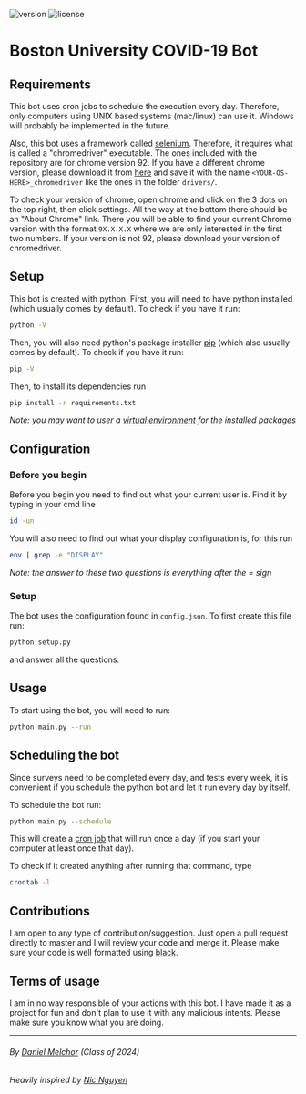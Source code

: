 ![version](https://img.shields.io/badge/version-2.0.1-blue)
![license](https://img.shields.io/badge/license-MIT-green)

# **Boston University COVID-19 Bot**

## **Requirements**

This bot uses cron jobs to schedule the execution every day. Therefore, only computers using UNIX based systems (mac/linux) can use it. Windows will probably be implemented in the future.

Also, this bot uses a framework called [selenium](https://selenium-python.readthedocs.io/). Therefore, it requires what is called a "chromedriver" executable. The ones included with the repository are for chrome version 92. If you have a different chrome version, please download it from [here](https://chromedriver.chromium.org/downloads) and save it with the name `<YOUR-OS-HERE>_chromedriver` like the ones in the folder `drivers/`.

To check your version of chrome, open chrome and click on the 3 dots on the top right, then click settings. All the way at the bottom there should be an "About Chrome" link. There you will be able to find your current Chrome version with the format `9X.X.X.X` where we are only interested in the first two numbers. If your version is not 92, please download your version of chromedriver.

## **Setup**

This bot is created with python. First, you will need to have python installed (which usually comes by default). To check if you have it run:

```bash
python -V
```

Then, you will also need python's package installer [pip](https://pypi.org/project/pip/) (which also usually comes by default). To check if you have it run:

```bash
pip -V
```

Then, to install its dependencies run

```bash
pip install -r requirements.txt
```

_Note: you may want to user a [virtual environment](https://packaging.python.org/guides/installing-using-pip-and-virtual-environments/) for the installed packages_

## **Configuration**

### Before you begin

Before you begin you need to find out what your current user is. Find it by typing in your cmd line

```bash
id -un
```

You will also need to find out what your display configuration is, for this run

```bash
env | grep -e "DISPLAY"
```

_Note: the answer to these two questions is everything after the = sign_

### Setup

The bot uses the configuration found in `config.json`. To first create this file run:

```bash
python setup.py
```

and answer all the questions.

## **Usage**

To start using the bot, you will need to run:

```bash
python main.py --run
```

## **Scheduling the bot**

Since surveys need to be completed every day, and tests every week, it is convenient if you schedule the python bot and let it run every day by itself.

To schedule the bot run:

```bash
python main.py --schedule
```

This will create a [cron job](https://en.wikipedia.org/wiki/Cron) that will run once a day (if you start your computer at least once that day).

To check if it created anything after running that command, type

```bash
crontab -l
```

## **Contributions**

I am open to any type of contribution/suggestion. Just open a pull request directly to master and I will review your code and merge it. Please make sure your code is well formatted using [black](https://github.com/psf/black).

## **Terms of usage**

I am in no way responsible of your actions with this bot. I have made it as a project for fun and don't plan to use it with any malicious intents. Please make sure you know what you are doing.

---

###### By [Daniel Melchor](https://danielmelchor.com) (Class of 2024)

###### Heavily inspired by [Nic Nguyen](https://github.com/nico22nguyen)
